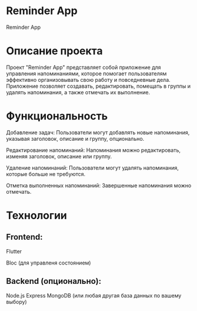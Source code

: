 # Reminder App
Reminder App
# Описание проекта
Проект "Reminder App" представляет собой приложение для управления напоминаниями, которое помогает пользователям эффективно организовывать свою работу и повседневные дела. Приложение позволяет создавать, редактировать, помещать в группы и удалять напоминания, а также отмечать их выполнение.
# Функциональность
Добавление задач:
Пользователи могут добавлять новые напоминания, указывая заголовок, описание и группу, опционально.

Редактирование напоминаний:
Напоминания можно редактировать, изменяя заголовок, описание или группу.

Удаление напоминаний:
Пользователи могут удалять напоминания, которые больше не требуются.

Отметка выполненных напоминаний:
Завершенные напоминания можно отмечать.      

# Технологии
## Frontend:
Flutter

Bloc (для управленя состоянием)

## Backend (опционально):
Node.js
Express
MongoDB (или любая другая база данных по вашему выбору)
